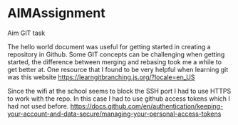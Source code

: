 # AIMAssignment
Aim GIT task

The hello world document was useful for getting started in creating a repository in Github. 
Some GIT concepts can be challenging when getting started, the difference between merging and rebasing took me a while to get better at. 
One resource that I found to be very helpful when learning git was this website https://learngitbranching.js.org/?locale=en_US

Since the wifi at the school seems to block the SSH port I had to use HTTPS to work with the repo. In this case I had to use github access tokens which I had not used before. https://docs.github.com/en/authentication/keeping-your-account-and-data-secure/managing-your-personal-access-tokens